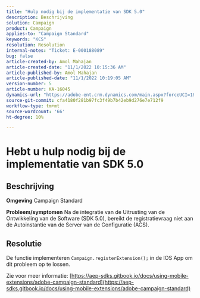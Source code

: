 ```yaml
---
title: "Hulp nodig bij de implementatie van SDK 5.0"
description: Beschrijving
solution: Campaign
product: Campaign
applies-to: "Campaign Standard"
keywords: "KCS"
resolution: Resolution
internal-notes: "Ticket: E-000188089"
bug: false
article-created-by: Amol Mahajan
article-created-date: "11/1/2022 10:15:36 AM"
article-published-by: Amol Mahajan
article-published-date: "11/1/2022 10:19:05 AM"
version-number: 5
article-number: KA-16045
dynamics-url: "https://adobe-ent.crm.dynamics.com/main.aspx?forceUCI=1&pagetype=entityrecord&etn=knowledgearticle&id=5079b61d-ce59-ed11-9561-6045bd006a22"
source-git-commit: cfa4180f281b97fc3f49b7b42eb9d276e7e712f9
workflow-type: tm+mt
source-wordcount: '66'
ht-degree: 10%

---
```


# Hebt u hulp nodig bij de implementatie van SDK 5.0

## Beschrijving

<b>Omgeving</b>
Campaign Standard


<b>Probleem/symptomen</b>
Na de integratie van de Uitrusting van de Ontwikkeling van de Software (SDK 5.0), bereikt de registratievraag niet aan de Autoinstantie van de Server van de Configuratie (ACS).


## Resolutie


De functie implementeren `Campaign.registerExtension();` in de IOS App om dit probleem op te lossen.

Zie voor meer informatie: [https://aep-sdks.gitbook.io/docs/using-mobile-extensions/adobe-campaign-standard](https://aep-sdks.gitbook.io/docs/using-mobile-extensions/adobe-campaign-standard)

